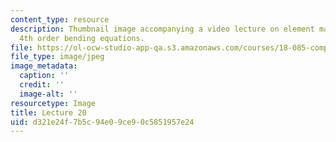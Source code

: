 ```yaml
---
content_type: resource
description: Thumbnail image accompanying a video lecture on element matrices and
  4th order bending equations.
file: https://ol-ocw-studio-app-qa.s3.amazonaws.com/courses/18-085-computational-science-and-engineering-i-fall-2008/d321e24f7b5c94e09ce90c5851957e24_20.jpg
file_type: image/jpeg
image_metadata:
  caption: ''
  credit: ''
  image-alt: ''
resourcetype: Image
title: Lecture 20
uid: d321e24f-7b5c-94e0-9ce9-0c5851957e24
---
```

